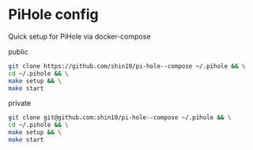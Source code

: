 # PiHole config

Quick setup for PiHole via docker-compose

public
```bash
git clone https://github.com/shin10/pi-hole--compose ~/.pihole && \
cd ~/.pihole && \
make setup && \
make start
```

private
```bash
git clone git@github.com:shin10/pi-hole--compose ~/.pihole && \
cd ~/.pihole && \
make setup && \
make start
```

